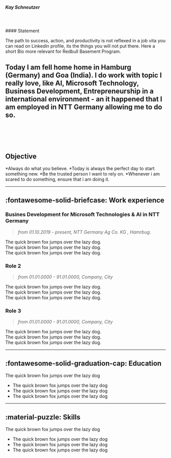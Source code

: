 ##### Kay Schneutzer
<br>
<br>
#### Statement

The path to success, action, and productivity is not reflexed in a job vita you can read on  Linkedin profile, its the things you will not put there. Here a short Bio more relevant for Redbull Basement Program. 

Today  I am  fell home home in Hamburg (Germany) and Goa (India). I do work with topic I really love, like AI, Microsoft Technology, Business Development, Entrepreneurship in a international environment - an it happened that I am employed in NTT Germany allowing me to do so. 
<br>
<br>
<br>
<br>
---

## Objective

*Always do what you believe. 
*Today is always the perfect day to start something new. 
*Be the trusted person I want to rely on.
*Whenever i am scared to do something, ensure that i am doing it.  

---

## :fontawesome-solid-briefcase: Work experience
### Busines Development for Microsoft Technologies & AI in NTT Germany
> *from 01.10.2019 - present, NTT Germany Ag Co. KG , Hamrbug.* <br>



The quick brown fox jumps over the lazy dog.   
The quick brown fox jumps over the lazy dog.  
The quick brown fox jumps over the lazy dog.  

### Role 2
> *from 01.01.0000 - 91.01.0000, Company, City* <br>

The quick brown fox jumps over the lazy dog.   
The quick brown fox jumps over the lazy dog.  
The quick brown fox jumps over the lazy dog.  

### Role 3
> *from 01.01.0000 - 91.01.0000, Company, City* <br>

The quick brown fox jumps over the lazy dog.  
The quick brown fox jumps over the lazy dog.  
The quick brown fox jumps over the lazy dog.  

---

## :fontawesome-solid-graduation-cap: Education
The quick brown fox jumps over the lazy dog  

  - The quick brown fox jumps over the lazy dog  
  - The quick brown fox jumps over the lazy dog  
  - The quick brown fox jumps over the lazy dog  

---

## :material-puzzle: Skills
The quick brown fox jumps over the lazy dog  

  - The quick brown fox jumps over the lazy dog  
  - The quick brown fox jumps over the lazy dog  
  - The quick brown fox jumps over the lazy dog  
